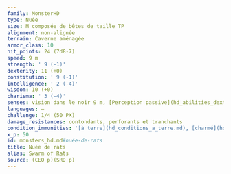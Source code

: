```yaml
---
family: MonsterHD
type: Nuée
size: M composée de bêtes de taille TP
alignment: non-alignée
terrain: Caverne aménagée
armor_class: 10
hit_points: 24 (7d8-7)
speed: 9 m
strength: ' 9 (-1)'
dexterity: 11 (+0)
constitution: ' 9 (-1)'
intelligence: ' 2 (-4)'
wisdom: 10 (+0)
charisma: ' 3 (-4)'
senses: vision dans le noir 9 m, [Perception passive](hd_abilities_dexterity_perception_passive.md) 10
languages: —
challenge: 1/4 (50 PX)
damage_resistances: contondants, perforants et tranchants
condition_immunities: '[à terre](hd_conditions_a_terre.md), [charmé](hd_conditions_charme.md), [terrorisé](hd_conditions_terrorise.md), [empoigné](hd_conditions_empoigne.md), [étourdi](hd_conditions_etourdi.md), [entravé](hd_conditions_entrave.md), [paralysé](hd_conditions_paralyse.md) et [pétrifié](hd_conditions_petrifie.md)'
x_p: 50
id: monsters_hd.md#nuée-de-rats
title: Nuée de rats
alias: Swarm of Rats
source: (CEO p)(SRD p)
---
```


